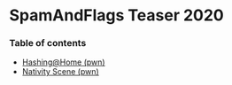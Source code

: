 # SpamAndFlags Teaser 2020

### Table of contents

* [Hashing@Home (pwn)](hashing_at_home)
* [Nativity Scene (pwn)](nativity_scene)
